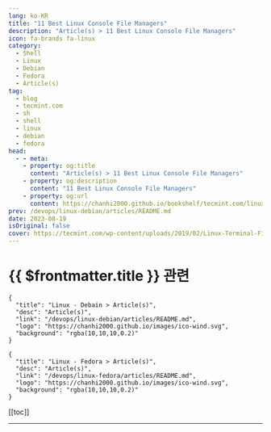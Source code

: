 ```yaml
---
lang: ko-KR
title: "11 Best Linux Console File Managers"
description: "Article(s) > 11 Best Linux Console File Managers"
icon: fa-brands fa-linux
category: 
  - Shell
  - Linux
  - Debian
  - Fedora
  - Article(s)
tag: 
  - blog
  - tecmint.com
  - sh
  - shell
  - linux
  - debian
  - fedora
head:
  - - meta:
    - property: og:title
      content: "Article(s) > 11 Best Linux Console File Managers"
    - property: og:description
      content: "11 Best Linux Console File Managers"
    - property: og:url
      content: https://chanhi2000.github.io/bookshelf/tecmint.com/linux-terminal-file-managers.html
prev: /devops/linux-debian/articles/README.md
date: 2023-08-19
isOriginal: false
cover: https://tecmint.com/wp-content/uploads/2019/02/Linux-Terminal-File-Managers.png
---
```


# {{ $frontmatter.title }} 관련

```component VPCard
{
  "title": "Linux - Debain > Article(s)",
  "desc": "Article(s)",
  "link": "/devops/linux-debian/articles/README.md",
  "logo": "https://chanhi2000.github.io/images/ico-wind.svg",
  "background": "rgba(10,10,10,0.2)"
}
```

```component VPCard
{
  "title": "Linux - Fedora > Article(s)",
  "desc": "Article(s)",
  "link": "/devops/linux-fedora/articles/README.md",
  "logo": "https://chanhi2000.github.io/images/ico-wind.svg",
  "background": "rgba(10,10,10,0.2)"
}
```

[[toc]]

---

<SiteInfo
  name="11 Best Linux Console File Managers"
  desc="Linux console file managers can be very helpful in day-to-day tasks, when managing files on a local machine, or when connected to a remote one."
  url="https://tecmint.com/linux-terminal-file-managers"
  logo="https://tecmint.com/wp-content/uploads/2020/07/favicon.ico"
  preview="https://tecmint.com/wp-content/uploads/2019/02/Linux-Terminal-File-Managers.png"/>

<!-- TODO: 작성 -->
